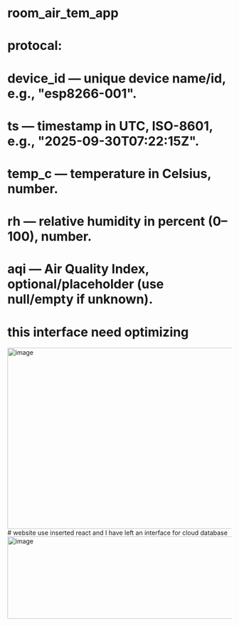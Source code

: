 # room_air_tem_app
# protocal:
# device_id — unique device name/id, e.g., "esp8266-001".
# ts — timestamp in UTC, ISO-8601, e.g., "2025-09-30T07:22:15Z".
# temp_c — temperature in Celsius, number.
# rh — relative humidity in percent (0–100), number.
# aqi — Air Quality Index, optional/placeholder (use null/empty if unknown).

# this interface need optimizing 
<img width="803" height="407" alt="image" src="https://github.com/user-attachments/assets/040424f0-b80a-474d-b62a-526cc7766c74" />
# website use inserted react and  I have left an interface for cloud database
<img width="1100" height="185" alt="image" src="https://github.com/user-attachments/assets/657ed534-bf89-4b58-84e2-4da94a26a9e5" />

